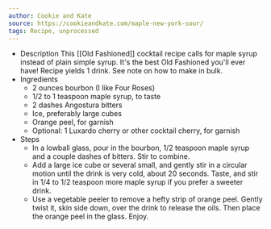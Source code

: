 ```yaml
---
author: Cookie and Kate
source: https://cookieandkate.com/maple-new-york-sour/
tags: Recipe, unprocessed
---
```


- Description
  This [[Old Fashioned]] cocktail recipe calls for maple syrup instead of plain simple syrup. It's the best Old Fashioned you'll ever have! Recipe yields 1 drink. See note on how to make in bulk.
- Ingredients
	- 2 ounces bourbon (I like Four Roses)
	- 1/2 to 1 teaspoon maple syrup, to taste
	- 2 dashes Angostura bitters
	- Ice, preferably large cubes
	- Orange peel, for garnish
	- Optional: 1 Luxardo cherry or other cocktail cherry, for garnish
- Steps
	- In a lowball glass, pour in the bourbon, 1/2 teaspoon maple syrup and a couple dashes of bitters. Stir to combine.
	- Add a large ice cube or several small, and gently stir in a circular motion until the drink is very cold, about 20 seconds. Taste, and stir in 1/4 to 1/2 teaspoon more maple syrup if you prefer a sweeter drink.
	- Use a vegetable peeler to remove a hefty strip of orange peel. Gently twist it, skin side down, over the drink to release the oils. Then place the orange peel in the glass. Enjoy.